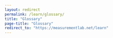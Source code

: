 ```yaml
---
layout: redirect
permalink: /learn/glossary/
title: "Glossary"
page-title: "Glossary"
redirect_to: "https://measurementlab.net/learn"
---
```

